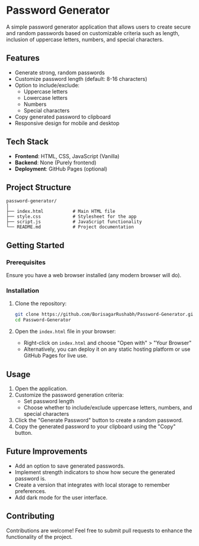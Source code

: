 # Password Generator

A simple password generator application that allows users to create secure and random passwords based on customizable criteria such as length, inclusion of uppercase letters, numbers, and special characters.

## Features

- Generate strong, random passwords
- Customize password length (default: 8-16 characters)
- Option to include/exclude:
  - Uppercase letters
  - Lowercase letters
  - Numbers
  - Special characters
- Copy generated password to clipboard
- Responsive design for mobile and desktop

## Tech Stack

- **Frontend**: HTML, CSS, JavaScript (Vanilla)
- **Backend**: None (Purely frontend)
- **Deployment**: GitHub Pages (optional)

## Project Structure

```
password-generator/
│
├── index.html           # Main HTML file
├── style.css            # Stylesheet for the app
├── script.js            # JavaScript functionality
└── README.md            # Project documentation
```

## Getting Started

### Prerequisites

Ensure you have a web browser installed (any modern browser will do).

### Installation

1. Clone the repository:

   ```bash
   git clone https://github.com/BorisagarRushabh/Password-Generator.git
   cd Password-Generator
   ```

2. Open the `index.html` file in your browser:

   - Right-click on `index.html` and choose "Open with" > "Your Browser"
   - Alternatively, you can deploy it on any static hosting platform or use GitHub Pages for live use.

## Usage

1. Open the application.
2. Customize the password generation criteria:
   - Set password length
   - Choose whether to include/exclude uppercase letters, numbers, and special characters
3. Click the "Generate Password" button to create a random password.
4. Copy the generated password to your clipboard using the "Copy" button.

## Future Improvements

- Add an option to save generated passwords.
- Implement strength indicators to show how secure the generated password is.
- Create a version that integrates with local storage to remember preferences.
- Add dark mode for the user interface.

## Contributing

Contributions are welcome! Feel free to submit pull requests to enhance the functionality of the project.
